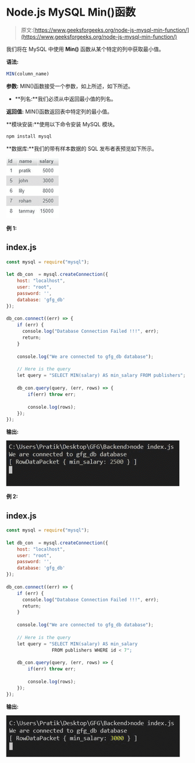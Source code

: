 # Node.js MySQL Min()函数

> 原文:[https://www.geeksforgeeks.org/node-js-mysql-min-function/](https://www.geeksforgeeks.org/node-js-mysql-min-function/)

我们将在 MySQL 中使用 **Min()** 函数从某个特定的列中获取最小值。

**语法:**

```js
MIN(column_name)
```

**参数:** MIN()函数接受一个参数，如上所述，如下所述。

*   **列名:**我们必须从中返回最小值的列名。

**返回值:** MIN()函数返回表中特定列的最小值。

**模块安装:**使用以下命令安装 MySQL 模块。

```js
npm install mysql
```

**数据库:**我们的带有样本数据的 SQL 发布者表预览如下所示。

![](img/80ff88815de592500f8a01f6035f3226.png)

**例 1:**

## index.js

```js
const mysql = require("mysql");

let db_con  = mysql.createConnection({
    host: "localhost",
    user: "root",
    password: '',
    database: 'gfg_db'
});

db_con.connect((err) => {
    if (err) {
      console.log("Database Connection Failed !!!", err);
      return;
    }

    console.log("We are connected to gfg_db database");

    // Here is the query
    let query = "SELECT MIN(salary) AS min_salary FROM publishers";

    db_con.query(query, (err, rows) => {
        if(err) throw err;

        console.log(rows);
    });
});
```

**输出:**

![](img/51f14057bbdca792c5fe8cbd5fa8e47c.png)

**例 2:**

## index.js

```js
const mysql = require("mysql");

let db_con  = mysql.createConnection({
    host: "localhost",
    user: "root",
    password: '',
    database: 'gfg_db'
});

db_con.connect((err) => {
    if (err) {
      console.log("Database Connection Failed !!!", err);
      return;
    }

    console.log("We are connected to gfg_db database");

    // Here is the query
    let query = "SELECT MIN(salary) AS min_salary 
                 FROM publishers WHERE id < 7";

    db_con.query(query, (err, rows) => {
        if(err) throw err;

        console.log(rows);
    });
});
```

**输出:**

![](img/ed149645b7ba677f30e381c4bbda7b1d.png)